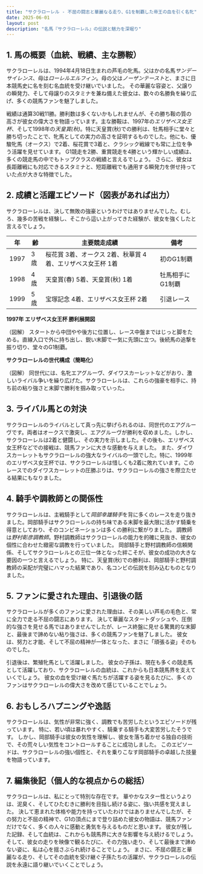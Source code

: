 ```yaml
---
title: "サクラローレル - 不屈の闘志と華麗なる走り、G1を制覇した帝王の血を引く名牝"
date: 2025-06-01
layout: post
description: "名馬『サクラローレル』の伝説と魅力を深堀り"
---
```


## 1. 馬の概要（血統、戦績、主な勝鞍）

サクラローレルは、1994年4月18日生まれの芦毛の牝馬。父はかの名馬*サンデーサイレンス*、母は*ローレルエルフィン*。母の父は*ノーザンテースト*と、まさに日本競馬史に名を刻む名血統を受け継いでいました。  その華麗な容姿と、父譲りの瞬発力、そして母譲りのスタミナを兼ね備えた彼女は、数々の名勝負を繰り広げ、多くの競馬ファンを魅了しました。

戦績は通算30戦11勝。勝利数は多くないかもしれませんが、その勝ち鞍の質の高さが彼女の偉大さを物語っています。主な勝鞍は、1997年の*エリザベス女王杯*、そして1998年の*天皇賞(秋)*。特に天皇賞(秋)での勝利は、牡馬相手に堂々と勝ち切ったことで、牝馬としての実力の高さを証明するものでした。他にも、優駿牝馬（オークス）で2着、桜花賞で3着と、クラシック戦線でも常に上位を争う活躍を見せています。  G1競走を2勝、重賞競走を4勝という輝かしい成績は、多くの競走馬の中でもトップクラスの戦績と言えるでしょう。  さらに、彼女は長距離戦にも対応できるスタミナと、短距離戦でも通用する瞬発力を併せ持っていた点が大きな特徴でした。


## 2. 成績と活躍エピソード（図表があれば出力）

サクラローレルは、決して無敗の強豪というわけではありませんでした。むしろ、幾多の苦戦を経験し、そこから這い上がってきた経験が、彼女を強くしたと言えるでしょう。

| 年 | 齢 | 主要競走成績 | 備考 |
|---|---|---|---|
| 1997 | 3歳 | 桜花賞 3着、オークス 2着、秋華賞 4着、エリザベス女王杯 1着 | 初のG1制覇 |
| 1998 | 4歳 |  天皇賞(春) 5着、天皇賞(秋) 1着 |  牡馬相手にG1制覇 |
| 1999 | 5歳 |  宝塚記念 4着、エリザベス女王杯 2着 |  引退レース |


**1997年 エリザベス女王杯 勝利展開図**

（図解）
スタートから中団やや後方に位置し、レース中盤まではじっと脚をためる。直線入口で外に持ち出し、鋭い末脚で一気に先頭に立つ。後続馬の追撃を振り切り、堂々のG1制覇。


**サクラローレルの世代構成（簡略化）**

（図解）
同世代には、名牝エアグルーヴ、ダイワスカーレットなどがおり、激しいライバル争いを繰り広げた。サクラローレルは、これらの強豪を相手に、持ち前の粘り強さと末脚で勝利を掴み取っていった。


## 3. ライバル馬との対決

サクラローレルのライバルとして真っ先に挙げられるのは、同世代のエアグルーヴです。両者はオークスで激突し、エアグルーヴが勝利を収めました。しかし、サクラローレルは2着と健闘し、その実力を示しました。その後も、エリザベス女王杯などでの接戦は、競馬ファンに大きな感動を与えました。  また、ダイワスカーレットもサクラローレルの強大なライバルの一頭でした。特に、1999年のエリザベス女王杯では、サクラローレルは惜しくも2着に敗れています。このレースでのダイワスカーレットの圧勝ぶりは、サクラローレルの強さを際立たせる結果にもなりました。


## 4. 騎手や調教師との関係性

サクラローレルは、主戦騎手として*岡部幸雄騎手*を背に多くのレースを走り抜きました。岡部騎手はサクラローレルの持ち味である末脚を最大限に活かす騎乗を得意としており、そのコンビネーションは多くの勝利に繋がりました。  調教師は*野村彰彦調教師*。野村調教師はサクラローレルの能力を的確に見抜き、彼女の個性に合わせた緻密な調教を行っていました。  岡部騎手と野村調教師の信頼関係、そしてサクラローレルとの三位一体となった絆こそが、彼女の成功の大きな要因の一つと言えるでしょう。  特に、天皇賞(秋)での勝利は、岡部騎手と野村調教師の采配が完璧にハマった結果であり、名コンビの伝説を刻み込むものとなりました。


## 5. ファンに愛された理由、引退後の話

サクラローレルが多くのファンに愛された理由は、その美しい芦毛の毛色と、常に全力で走る不屈の闘志にあります。  決して華麗なスタートダッシュや、圧倒的な強さを見せる馬ではありませんでしたが、レース終盤に見せる驚異的な末脚と、最後まで諦めない粘り強さは、多くの競馬ファンを魅了しました。  彼女は、努力と才能、そして不屈の精神が一体となった、まさに「頑張る姿」そのものでした。

引退後は、繁殖牝馬として活躍しました。  彼女の子孫は、現在も多くの競走馬として活躍しており、サクラローレルの血統は、これからも日本競馬界を支えていくでしょう。  彼女の血を受け継ぐ馬たちが活躍する姿を見るたびに、多くのファンはサクラローレルの偉大さを改めて感じていることでしょう。


## 6. おもしろハプニングや逸話

サクラローレルは、気性が非常に強く、調教でも苦労したというエピソードが残っています。  特に、若い頃は暴れやすく、騎乗する騎手も大変苦労したそうです。  しかし、岡部騎手は彼女の気性を理解し、彼女を落ち着かせる独自の技術で、その荒々しい気性をコントロールすることに成功しました。  このエピソードは、サクラローレルの強い個性と、それを乗りこなす岡部騎手の卓越した技量を物語っています。


## 7. 編集後記（個人的な視点からの総括）

サクラローレルは、私にとって特別な存在です。  華やかなスター性というよりは、泥臭く、そしてひたむきに勝利を目指し続ける姿に、強い共感を覚えました。  決して恵まれた体格や能力を持っていたわけではありませんでしたが、その努力と不屈の精神で、G1の頂点にまで登り詰めた彼女の物語は、競馬ファンだけでなく、多くの人々に感動と勇気を与えるものだと思います。  彼女が残した記録、そして血統は、これからも競馬界に大きな影響を与え続けるでしょう。  そして、彼女の走りを映像で観るたびに、その力強い走り、そして最後まで諦めない姿に、私は心を揺さぶられ続けることでしょう。  まさに、不屈の闘志と華麗なる走り、そしてその血統を受け継ぐ子孫たちの活躍が、サクラローレルの伝説を永遠に語り継いでいくことでしょう。

